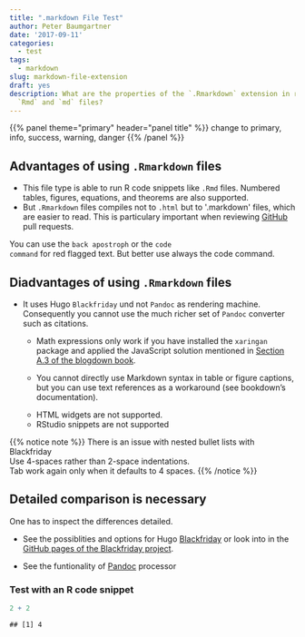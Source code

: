 ```yaml
---
title: ".markdown File Test"
author: Peter Baumgartner
date: '2017-09-11'
categories:
  - test
tags:
  - markdown
slug: markdown-file-extension
draft: yes
description: What are the properties of the `.Rmarkdown` extension in relation to
  `Rmd` and `md` files?
---
```



{{% panel theme=\"primary\" header=\"panel title\" %}}
change to primary, info, success, warning, danger
{{% /panel %}}

## Advantages of using `.Rmarkdown` files

+ This file type is able to run R code snippets like `.Rmd` files. Numbered tables, figures, equations, and theorems are also supported.
+ But `.Rmarkdown` files compiles not to `.html` but to '.markdown' files, which are easier to read. This is particulary important when reviewing [GitHub](https://github.com/) pull requests.

You can use the `back apostroph` or the <code>code command</code> for red flagged text. But better use always the code command.

## Diadvantages of using `.Rmarkdown` files

* It uses Hugo `Blackfriday` und not `Pandoc` as rendering machine. Consequently you cannot use the much richer set of `Pandoc` converter such as citations.

    + Math expressions only work if you have installed the `xaringan` package and applied the JavaScript solution mentioned in [Section A.3 of the blogdown book](https://bookdown.org/yihui/blogdown/javascript.html).

    + You cannot directly use Markdown syntax in table or figure captions, but you can use text references as a workaround (see bookdown’s documentation).

  * HTML widgets are not supported.
  * RStudio snippets are not supported


{{% notice note %}}
There is an issue with nested bullet lists with Blackfriday<br />
Use 4-spaces rather than 2-space indentations.<br />
Tab work again only when it defaults to 4 spaces.
{{% /notice %}}

## Detailed comparison is necessary

One has to inspect the differences detailed.

* See the possiblities and options for Hugo [Blackfriday](https://gohugo.io/content-management/formats/) or look into in the [GitHub pages of the Blackfriday project](https://github.com/russross/blackfriday).

* See the funtionality of [Pandoc](http://pandoc.org/) processor



### Test with an R code snippet

```r
2 + 2
```

```
## [1] 4
```

